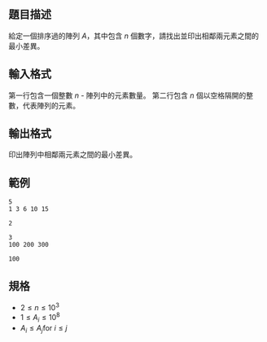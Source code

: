 ## 題目描述

給定一個排序過的陣列 $A$，其中包含 $n$ 個數字，請找出並印出相鄰兩元素之間的最小差異。

## 輸入格式

第一行包含一個整數 $n$ - 陣列中的元素數量。
第二行包含 $n$ 個以空格隔開的整數，代表陣列的元素。

## 輸出格式
印出陣列中相鄰兩元素之間的最小差異。

## 範例

```input1
5
1 3 6 10 15
```

```output1
2
```

```input2
3
100 200 300
```

```output2
100
```

## 規格

- $2 \leq n \leq 10^{3}$
- $1 \leq A_i \leq 10^{8}$
- $A_i \leq A_j \text{for } i \leq j$